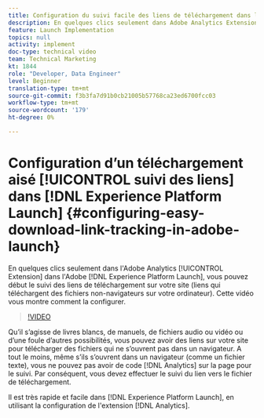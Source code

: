 ```yaml
---
title: Configuration du suivi facile des liens de téléchargement dans l’Experience Platform Launch
description: En quelques clics seulement dans Adobe Analytics Extension en Experience Platform Launch, vous pouvez début effectuer le suivi des liens de téléchargement sur votre site (liens qui téléchargent des fichiers non-navigateurs sur votre ordinateur). Cette vidéo vous montre comment la configurer.
feature: Launch Implementation
topics: null
activity: implement
doc-type: technical video
team: Technical Marketing
kt: 1844
role: "Developer, Data Engineer"
level: Beginner
translation-type: tm+mt
source-git-commit: f3b3fa7d91b0cb21005b57768ca23ed6700fcc03
workflow-type: tm+mt
source-wordcount: '179'
ht-degree: 0%

---
```



# Configuration d’un téléchargement aisé [!UICONTROL suivi des liens] dans [!DNL Experience Platform Launch] {#configuring-easy-download-link-tracking-in-adobe-launch}

En quelques clics seulement dans l&#39;Adobe Analytics [!UICONTROL Extension] dans l&#39;Adobe [!DNL Experience Platform Launch], vous pouvez début le suivi des liens de téléchargement sur votre site (liens qui téléchargent des fichiers non-navigateurs sur votre ordinateur). Cette vidéo vous montre comment la configurer.

>[!VIDEO](https://video.tv.adobe.com/v/25762/?quality=12)

Qu’il s’agisse de livres blancs, de manuels, de fichiers audio ou vidéo ou d’une foule d’autres possibilités, vous pouvez avoir des liens sur votre site pour télécharger des fichiers qui ne s’ouvrent pas dans un navigateur. A tout le moins, même s’ils s’ouvrent dans un navigateur (comme un fichier texte), vous ne pouvez pas avoir de code [!DNL Analytics] sur la page pour le suivi. Par conséquent, vous devez effectuer le suivi du lien vers le fichier de téléchargement.

Il est très rapide et facile dans [!DNL Experience Platform Launch], en utilisant la configuration de l&#39;extension [!DNL Analytics].
